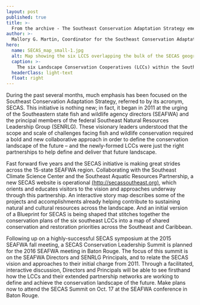 ```yaml
---
layout: post
published: true
title: >-
  From the archive - The Southeast Conservation Adaptation Strategy emerges
author: >-
  Mallory G. Martin, Coordinator for the Southeast Conservation Adaptation Strategy
hero:
  name: SECAS_map_small-1.jpg
  alt: Map showing the six LCCS overlapping the bulk of the SECAS geography - Appalachian, South Atlantic, Peninsular Florida, Gulf Coastal Plains and Ozarks, Gulf Coast Prairie, and Caribbean.
  caption: >-
    The six Landscape Conservation Cooperatives (LCCs) within the Southeastern Association of Fish and Wildlife Agencies (SEAFWA) region that are helping develop SECAS.
  headerClass: light-text
  float: right
---
```

During the past several months, much emphasis has been focused on the Southeast Conservation Adaptation Strategy, referred to by its acronym, SECAS. This initiative is nothing new; in fact, it began in 2011 at the urging of the Southeastern state fish and wildlife agency directors (SEAFWA) and the principal members of the federal Southeast Natural Resources Leadership Group (SENRLG). These visionary leaders understood that the scope and scale of challenges facing fish and wildlife conservation required a bold and new collaborative approach in order to define the conservation landscape of the future – and the newly-formed LCCs were just the right partnerships to help define and deliver that future landscape.<!--more-->

Fast forward five years and the SECAS initiative is making great strides across the 15-state SEAFWA region. Collaborating with the Southeast Climate Science Center and the Southeast Aquatic Resources Partnership, a new SECAS website is operational [(http://secassoutheast.org)](http://secassoutheast.org), which orients and educates visitors to the vision and approaches underway through this partnership. An interactive story map describes some of the projects and accomplishments already helping contribute to sustaining natural and cultural resources across the landscape. And an initial version of a Blueprint for SECAS is being shaped that stitches together the conservation plans of the six southeast LCCs into a map of shared conservation and restoration priorities across the Southeast and Caribbean.

Following up on a highly-successful SECAS symposium at the 2015 SEAFWA fall meeting, a SECAS Conservation Leadership Summit is planned for the 2016 SEAFWA meeting in Baton Rouge. The focus of this summit is on the SEAFWA Directors and SENRLG Principals, and to relate the SECAS vision and approaches to their initial charge from 2011. Through a facilitated, interactive discussion, Directors and Principals will be able to see firsthand how the LCCs and their extended partnership networks are working to define and achieve the conservation landscape of the future. Make plans now to attend the SECAS Summit on Oct. 17 at the SEAFWA conference in Baton Rouge.
